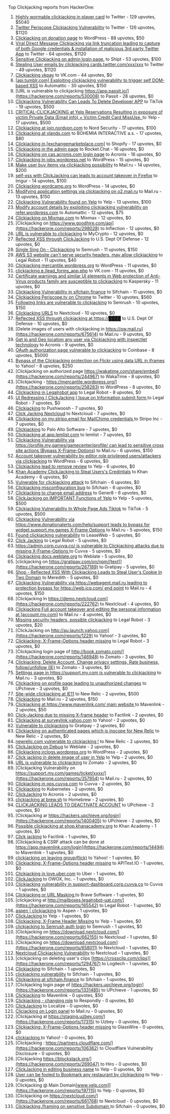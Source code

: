 Top Clickjacking reports from HackerOne:

1. [Highly wormable clickjacking in player card](https://hackerone.com/reports/85624) to Twitter - 129 upvotes, $5040
2. [Twitter Periscope Clickjacking Vulnerability](https://hackerone.com/reports/591432) to Twitter - 126 upvotes, $1120
3. [Clickjacking on donation page](https://hackerone.com/reports/921709) to WordPress - 88 upvotes, $50
4. [Viral Direct Message Clickjacking via link truncation leading to capture of both Google credentials & installation of malicious 3rd party Twitter App](https://hackerone.com/reports/643274) to Twitter - 64 upvotes, $1120
5. [Sensitive Clickjacking on admin login page.](https://hackerone.com/reports/389145) to Shipt - 53 upvotes, $100
6. [Stealing User emails by clickjacking cards.twitter.com/xxx/xxx](https://hackerone.com/reports/154963) to Twitter - 49 upvotes, $1120
7. [Clickjacking vkpay](https://hackerone.com/reports/374817) to VK.com - 44 upvotes, $0
8. [[api.tumblr.com] Exploiting clickjacking vulnerability to trigger self DOM-based XSS](https://hackerone.com/reports/953579) to Automattic - 30 upvotes, $150
9. [URL is vulnerable to clickjacking  https://app.passit.io/](https://hackerone.com/reports/530008) to Passit - 28 upvotes, $0
10. [Clickjacking Vulnerability Can Leads To Delete Developer APP](https://hackerone.com/reports/1416612) to TikTok - 19 upvotes, $500
11. [CRITICAL-CLICKJACKING at Yelp Reservations Resulting in exposure of victim Private Data (Email info) + Victim Credit Card MissUse. ](https://hackerone.com/reports/355859) to Yelp - 17 upvotes, $500
12. [Clickjacking at join.nordvpn.com](https://hackerone.com/reports/765955) to Nord Security - 17 upvotes, $100
13. [Clickjacking at ylands.com](https://hackerone.com/reports/405342) to BOHEMIA INTERACTIVE a.s. - 17 upvotes, $80
14. [Clickjacking in [exchangemarketplace.com]](https://hackerone.com/reports/658217) to Shopify - 17 upvotes, $0
15. [Clickjacking in the admin page](https://hackerone.com/reports/728004) to Rocket.Chat - 16 upvotes, $0
16. [Clickjacking on cas.acronis.com login page](https://hackerone.com/reports/971234) to Acronis - 16 upvotes, $0
17. [Clickjacking In jobs.wordpress.net](https://hackerone.com/reports/223024) to WordPress - 15 upvotes, $0
18. [Make user buy items via clickjacking possibility](https://hackerone.com/reports/471967) to Mail.ru - 14 upvotes, $200
19. [self-xss with ClickJacking can leads to account takeover in Firefox](https://hackerone.com/reports/892289) to Imgur - 14 upvotes, $100
20. [Clickjacking wordcamp.org](https://hackerone.com/reports/230581) to WordPress - 14 upvotes, $0
21. [Modifying application settings via clickjacking on o2.mail.ru](https://hackerone.com/reports/355774) to Mail.ru - 13 upvotes, $150
22. [Clickjacking Vulnerability found on Yelp](https://hackerone.com/reports/214087) to Yelp - 13 upvotes, $100
23. [Modify account details by exploiting clickjacking vulnerability on refer.wordpress.com](https://hackerone.com/reports/765355) to Automattic - 12 upvotes, $75
24. [Clickjacking on Mixmax.com](https://hackerone.com/reports/234713) to Mixmax - 12 upvotes, $0
25. [Clickjacking on https://www.goodhire.com/api](https://hackerone.com/reports/298028) to Inflection - 12 upvotes, $0
26. [URL is vulnerable to clickjacking](https://hackerone.com/reports/712376) to MyCrypto - 12 upvotes, $0
27. [Reflected XSS through ClickJacking](https://hackerone.com/reports/1171403) to U.S. Dept Of Defense - 12 upvotes, $0
28. [Single Sing On - Clickjacking](https://hackerone.com/reports/299009) to Semrush - 11 upvotes, $150
29. [AWS S3 website can't serve security headers, may allow clickjacking](https://hackerone.com/reports/149572) to Legal Robot - 11 upvotes, $40
30. [Clickjacking mercantile.wordpress.org](https://hackerone.com/reports/264125) to WordPress - 11 upvotes, $0
31. [clickjacking в /lead_forms_app.php](https://hackerone.com/reports/294334) to VK.com - 11 upvotes, $0
32. [Certificate warnings and similar UI elements in Web protection of Anti-Virus products family are susceptible to clickjacking](https://hackerone.com/reports/463695) to Kaspersky - 11 upvotes, $0
33. [Clickjacking Vulnerability in sifchain.finance](https://hackerone.com/reports/1185949) to Sifchain - 11 upvotes, $0
34. [Clickjacking Periscope.tv on Chrome](https://hackerone.com/reports/198622) to Twitter - 10 upvotes, $560
35. [Following links are vulnerable to clickjacking](https://hackerone.com/reports/289246) to Semrush - 10 upvotes, $150
36. [Clickjacking URLS](https://hackerone.com/reports/1039805) to Nextcloud - 10 upvotes, $0
37. [Reflected XSS through clickjacking at https://████](https://hackerone.com/reports/1149144) to U.S. Dept Of Defense - 10 upvotes, $0
38. [Delete images of users  with clickjacking in https://pw.mail.ru](https://hackerone.com/reports/675614) to Mail.ru - 9 upvotes, $0
39. [Get ip and Geo location any user via Clickjacking with inspectlet technology](https://hackerone.com/reports/998555) to Acronis - 9 upvotes, $0
40. [OAuth authorization page vulnerable to clickjacking](https://hackerone.com/reports/65825) to Coinbase - 8 upvotes, $5000
41. [Bypass of the Clickjacking protection on Flickr using data URL in iframes](https://hackerone.com/reports/7264) to Yahoo! - 8 upvotes, $250
42. [Clickjacking on authorized page https://wakatime.com/share/embed](https://hackerone.com/reports/244967) to WakaTime - 8 upvotes, $0
43. [Clickjacking - https://mercantile.wordpress.org/](https://hackerone.com/reports/258283) to WordPress - 8 upvotes, $0
44. [Clickjacking in Legalrobot app](https://hackerone.com/reports/270454) to Legal Robot - 8 upvotes, $0
45. [UI Redressing ( ClickJacking ) Issue on Information submit form ](https://hackerone.com/reports/163753) to Legal Robot - 7 upvotes, $0
46. [Clickjacking](https://hackerone.com/reports/200419) to Pushwoosh - 7 upvotes, $0
47. [Click Jacking Nextcloud](https://hackerone.com/reports/347782) to Nextcloud - 7 upvotes, $0
48. [Clickjacking on my.stripo.email for MailChimp credentials ](https://hackerone.com/reports/737625) to Stripo Inc - 7 upvotes, $0
49. [ Clickjacking](https://hackerone.com/reports/688546) to Palo Alto Software - 7 upvotes, $0
50. [Clickjacking at  app.lemlist.com](https://hackerone.com/reports/1574017) to lemlist - 7 upvotes, $0
51. [Clickjacking Vulnerability via https://profile.my.games/gamecenter/profile/ can lead to sensitive cross site actions (Bypass X-Frame-Options)](https://hackerone.com/reports/974090) to Mail.ru - 6 upvotes, $150
52. [Account takeover vulnerability by editor role privileged users/attackers via clickjacking](https://hackerone.com/reports/388254) to WordPress - 6 upvotes, $0
53. [Clickjacking lead to remove review](https://hackerone.com/reports/965141) to Yelp - 6 upvotes, $0
54. [Khan Academy ClickJacking to Steal Users's Credintials](https://hackerone.com/reports/639682) to Khan Academy - 6 upvotes, $0
55. [Vulnerable for clickjacking attack](https://hackerone.com/reports/1188639) to Sifchain - 6 upvotes, $0
56. [Clickjacking misconfiguration bug](https://hackerone.com/reports/1176104) to Sifchain - 6 upvotes, $0
57. [Clickjacking to change email address](https://hackerone.com/reports/783191) to Gener8 - 6 upvotes, $0
58. [ClickJacking on IMPORTANT Functions of Yelp](https://hackerone.com/reports/305128) to Yelp - 5 upvotes, $500
59. [Clickjacking Vulnerability In Whole Page Ads Tiktok](https://hackerone.com/reports/1418857) to TikTok - 5 upvotes, $500
60. [Clickjacking Vulnerability via https://www.donationalerts.com/help/support leads to bypass for widget.support.my.games X-Frame Options](https://hackerone.com/reports/1027192) to Mail.ru - 5 upvotes, $150
61. [Found clickjacking vulnerability](https://hackerone.com/reports/119828) to LeaseWeb - 5 upvotes, $0
62. [Click Jacking](https://hackerone.com/reports/163888) to Legal Robot - 5 upvotes, $0
63. [https://admin.corp.cuvva.co/ is vulnerable to Clickjacking attacks due to missing X-Frame-Options ](https://hackerone.com/reports/231434) to Cuvva - 5 upvotes, $0
64. [Clickjacking docs.weblate.org](https://hackerone.com/reports/223391) to Weblate - 5 upvotes, $0
65. [clickjacking on https://gratipay.com/on/npm/[text]](https://hackerone.com/reports/267189) to Gratipay - 5 upvotes, $0
66. [Shop - Reflected  XSS  With  Clickjacking Leads to Steal User's Cookie  In Two Domain](https://hackerone.com/reports/1221942) to Meredith - 5 upvotes, $0
67. [Clickjacking Vulnerability via https://webagent.mail.ru leading to protection bypass for https://web.icq.com/ end point](https://hackerone.com/reports/918923) to Mail.ru - 4 upvotes, $150
68. [Clickjacking In https://demo.nextcloud.com](https://hackerone.com/reports/222762) to Nextcloud - 4 upvotes, $0
69. [Clickjacking Full account takeover and editing the personal information at [account.my.com]](https://hackerone.com/reports/261652) to Mail.ru - 4 upvotes, $0
70. [Missing security headers, possible clickjacking](https://hackerone.com/reports/64645) to Legal Robot - 3 upvotes, $20
71. [ClickJacking on http://au.launch.yahoo.com](https://hackerone.com/reports/1229) to Yahoo! - 3 upvotes, $0
72. [Clickjacking: X-Frame-Options header missing](https://hackerone.com/reports/163646) to Legal Robot - 3 upvotes, $0
73. [Clickjacking login page of http://book.zomato.com/](https://hackerone.com/reports/146948) to Zomato - 3 upvotes, $0
74. [Clickjacking: Delete Account, Change privacy settings, Rate business, follow/unfollow (IE)](https://hackerone.com/reports/338569) to Zomato - 3 upvotes, $0
75. [Settings page in https://support.my.com is vulnerable to clickjacking](https://hackerone.com/reports/667400) to Mail.ru - 3 upvotes, $0
76. [Clickjacking on profile page leading to unauthorized changes](https://hackerone.com/reports/1198907) to UPchieve - 3 upvotes, $0
77. [Site-wide clickjacking at IE11](https://hackerone.com/reports/614947) to New Relic - 2 upvotes, $500
78. [Clickjacking](https://hackerone.com/reports/8724) to Mail.ru - 2 upvotes, $150
79. [Clickjacking at https://www.mavenlink.com/ main website ](https://hackerone.com/reports/14631) to Mavenlink - 2 upvotes, $50
80. [Click-Jacking due to missing X-frame header](https://hackerone.com/reports/17664) to Factlink - 2 upvotes, $0
81. [Clickjacking at surveylink.yahoo.com](https://hackerone.com/reports/3578) to Yahoo! - 2 upvotes, $0
82. [Vulnerable to clickjacking](https://hackerone.com/reports/123782) to Gratipay - 2 upvotes, $0
83. [Clickjacking on authenticated pages which is inscope for New Relic](https://hackerone.com/reports/128645) to New Relic - 2 upvotes, $0
84. [newrelic.com vulnerable to clickjacking !](https://hackerone.com/reports/123126) to New Relic - 2 upvotes, $0
85. [ClickJacking on Debug](https://hackerone.com/reports/225555) to Weblate - 2 upvotes, $0
86. [Clickjacking irclogs.wordpress.org](https://hackerone.com/reports/267075) to WordPress - 2 upvotes, $0
87. [Click jacking in delete image of user in Yelp](https://hackerone.com/reports/201848) to Yelp - 2 upvotes, $0
88. [URL is vulnerable to clickjacking](https://hackerone.com/reports/337219) to Zomato - 2 upvotes, $0
89. [Clickjacking Vulnerability on https://support.my.com/games/ticket/xxxx/](https://hackerone.com/reports/357954) to Mail.ru - 2 upvotes, $0
90. [Clickjacking in ops.cuvva.com](https://hackerone.com/reports/583624) to Cuvva - 2 upvotes, $0
91. [Clickjacking](https://hackerone.com/reports/832593) to Kubernetes - 2 upvotes, $0
92. [ClickJacking](https://hackerone.com/reports/947690) to Acronis - 2 upvotes, $0
93. [clickjacking at  brew.sh](https://hackerone.com/reports/1245972) to Homebrew - 2 upvotes, $0
94. [CLICKJACKING LEADS TO DEACTIVATE ACCOUNT](https://hackerone.com/reports/1301113) to UPchieve - 2 upvotes, $0
95. [Clickjacking ar https://hackers.upchieve.org/login](https://hackerone.com/reports/1400405) to UPchieve - 2 upvotes, $0
96. [Possible clickjacking at shop.khanacademy.org](https://hackerone.com/reports/6370) to Khan Academy - 1 upvotes, $0
97. [Click jacking](https://hackerone.com/reports/13550) to Factlink - 1 upvotes, $0
98. [Clickjacking & CSRF attack can be done at https://app.mavenlink.com/login](https://hackerone.com/reports/14494) to Mavenlink - 1 upvotes, $0
99. [clickjacking on leaving group(flick)](https://hackerone.com/reports/7745) to Yahoo! - 1 upvotes, $0
100. [Clickjacking: X-Frame-Options header missing](https://hackerone.com/reports/129650) to APITest.IO - 1 upvotes, $0
101. [Clickjacking in love.uber.com](https://hackerone.com/reports/137152) to Uber - 1 upvotes, $0
102. [ClickJacking](https://hackerone.com/reports/183127) to OWOX, Inc. - 1 upvotes, $0
103. [Clickjacking vulnerability in support-dashboard.corp.cuvva.co](https://hackerone.com/reports/231694) to Cuvva - 1 upvotes, $0
104. [Clickjacking or URL Masking ](https://hackerone.com/reports/204198) to Brave Software - 1 upvotes, $0
105. [clickjacking at http://mailboxes.legalrobot-uat.com/](https://hackerone.com/reports/165542) to Legal Robot - 1 upvotes, $0
106. [aspen | clickjacking](https://hackerone.com/reports/272387) to Aspen - 1 upvotes, $0
107. [ClickJacking ](https://hackerone.com/reports/179839) to Yelp - 1 upvotes, $0
108. [Clickjacking: X-Frame Header Missing](https://hackerone.com/reports/168358) to Yelp - 1 upvotes, $0
109. [clickjacking to Semrush auth login](https://hackerone.com/reports/318295) to Semrush - 1 upvotes, $0
110. [Clickjacking on https://download.nextcloud.com/](https://hackerone.com/reports/662155) to Nextcloud - 1 upvotes, $0
111. [Clickjacking on https://download.nextcloud.com](https://hackerone.com/reports/658011) to Nextcloud - 1 upvotes, $0
112. [Nextcloud Clickjacking Vulnerability](https://hackerone.com/reports/710996) to Nextcloud - 1 upvotes, $0
113. [clickjacking on deleting user's clips [https://crossclip.com/clips]](https://hackerone.com/reports/1294767) to Logitech - 1 upvotes, $0
114. [Clickjacking](https://hackerone.com/reports/1206138) to Sifchain - 1 upvotes, $0
115. [clickjacking vulnerability](https://hackerone.com/reports/1199904) to Sifchain - 1 upvotes, $0
116. [	 Clickjacking at sifchain.finance](https://hackerone.com/reports/1212595) to Sifchain - 1 upvotes, $0
117. [Clickjacking login page of https://hackers.upchieve.org/login](https://hackerone.com/reports/1331485) to UPchieve - 1 upvotes, $0
118. [Clickjacking](https://hackerone.com/reports/21110) to Mavenlink - 0 upvotes, $50
119. [Clickjacking - changing role](https://hackerone.com/reports/7924) to Respondly - 0 upvotes, $0
120. [ClickJacking](https://hackerone.com/reports/7862) to Localize - 0 upvotes, $0
121. [Clicjacking on Login panel](https://hackerone.com/reports/8459) to Mail.ru - 0 upvotes, $0
122. [Clickjacking at https://staging.uzbey.com/](https://hackerone.com/reports/17315) to Uzbey - 0 upvotes, $0
123. [Clickjacking: X-Frame-Options header missing](https://hackerone.com/reports/27594) to GlassWire - 0 upvotes, $0
124. [clickjacking ](https://hackerone.com/reports/1207) to Yahoo! - 0 upvotes, $0
125. [Clickjacking : https://partners.cloudflare.com/](https://hackerone.com/reports/106362) to Cloudflare Vulnerability Disclosure - 0 upvotes, $0
126. [Clickjacking https://blockstack.org/](https://hackerone.com/reports/269047) to Hiro - 0 upvotes, $0
127. [ClickJacking in editing business name](https://hackerone.com/reports/227837) to Yelp - 0 upvotes, $0
128. [User can be fooled to Bookmark any restaurant by clickjacking](https://hackerone.com/reports/228295) to Yelp - 0 upvotes, $0
129. [Clickjacking @ Main Domain[www.yelp.com]](https://hackerone.com/reports/197115) to Yelp - 0 upvotes, $0
130. [Clickjacking on https://nextcloud.com/](https://hackerone.com/reports/661768) to Nextcloud - 0 upvotes, $0
131. [Clickjacking /framing on sensitive Subdomain ](https://hackerone.com/reports/1195209) to Sifchain - 0 upvotes, $0
